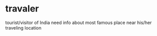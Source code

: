 # travaler
tourist/visitor of India need info about most famous place near his/her traveling location
